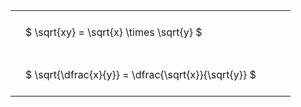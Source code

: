 ---
---

#  
<br>
<style type="text/css">
#T_e76ea th.col_heading {
  text-align: left;
  font-size: 1em;
}
#T_e76ea td {
  text-align: left;
  font-size: 1em;
  padding: 1.5em;
}
#T_e76ea_row0_col0, #T_e76ea_row1_col0 {
  width: 400px;
  white-space: pre-wrap;
}
</style>
<table id="T_e76ea">
  <thead>
  </thead>
  <tbody>
    <tr>
      <td id="T_e76ea_row0_col0" class="data row0 col0" >$ \sqrt{xy} = \sqrt{x} \times \sqrt{y} $</td>
    </tr>
    <tr>
      <td id="T_e76ea_row1_col0" class="data row1 col0" >$ \sqrt{\dfrac{x}{y}} = \dfrac{\sqrt{x}}{\sqrt{y}} $</td>
    </tr>
  </tbody>
</table>
